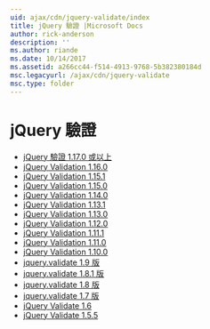 ```yaml
---
uid: ajax/cdn/jquery-validate/index
title: jQuery 驗證 |Microsoft Docs
author: rick-anderson
description: ''
ms.author: riande
ms.date: 10/14/2017
ms.assetid: a266cc44-f514-4913-9768-5b382380184d
msc.legacyurl: /ajax/cdn/jquery-validate
msc.type: folder
---
```

<a name="jquery-validate"></a>jQuery 驗證
====================
- [jQuery 驗證 1.17.0 或以上](cdnjqueryvalidate1170.md)
- [jQuery Validation 1.16.0](cdnjqueryvalidate1160.md)
- [jQuery Validation 1.15.1](cdnjqueryvalidate1151.md)
- [jQuery Validation 1.15.0](cdnjqueryvalidate1150.md)
- [jQuery Validation 1.14.0](cdnjqueryvalidate1140.md)
- [jQuery Validation 1.13.1](cdnjqueryvalidate1131.md)
- [jQuery Validation 1.13.0](cdnjqueryvalidate1130.md)
- [jQuery Validation 1.12.0](cdnjqueryvalidate1120.md)
- [jQuery Validation 1.11.1](cdnjqueryvalidate1111.md)
- [jQuery Validation 1.11.0](cdnjqueryvalidate111.md)
- [jQuery Validation 1.10.0](cdnjqueryvalidate110.md)
- [jquery.validate 1.9 版](cdnjqueryvalidate19.md)
- [jquery.validate 1.8.1 版](cdnjqueryvalidate181.md)
- [jquery.validate 1.8 版](cdnjqueryvalidate18.md)
- [jquery.validate 1.7 版](cdnjqueryvalidate17.md)
- [jQuery Validate 1.6](cdnjqueryvalidate16.md)
- [jQuery Validate 1.5.5](cdnjqueryvalidate155.md)
